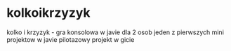 # kolkoikrzyzyk
kolko i krzyzyk - gra konsolowa w javie dla 2 osob
jeden z pierwszych mini projektow w javie
pilotazowy projekt w gicie
